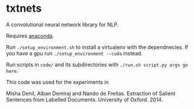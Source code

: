txtnets
=======

A convolutional neural network library for NLP.

Requires [anaconda](https://store.continuum.io/cshop/anaconda/).

Run `./setup_environment.sh` to install a virtualenv with the dependnecies.  If you have a gpu run `./setup_environment --cuda` instead.

Run scripts in `code/` and its subdirectories with `./run.sh script.py args go here`.


This code was used for the experiments in

Misha Denil, Alban Demiraj and Nando de Freitas. Extraction of Salient Sentences from Labelled Documents. University of Oxford. 2014.

